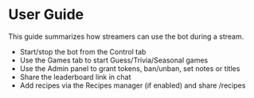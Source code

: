 # User Guide

This guide summarizes how streamers can use the bot during a stream.

- Start/stop the bot from the Control tab
- Use the Games tab to start Guess/Trivia/Seasonal games
- Use the Admin panel to grant tokens, ban/unban, set notes or titles
- Share the leaderboard link in chat
- Add recipes via the Recipes manager (if enabled) and share /recipes
